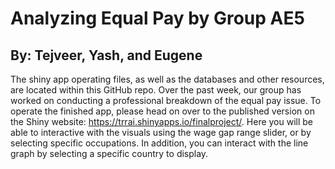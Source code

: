 # Analyzing Equal Pay by Group AE5
## By: Tejveer, Yash, and Eugene

The shiny app operating files, as well as the databases and other resources, are located within this GitHub repo. Over the past week, our group has worked on conducting a professional breakdown of the equal pay issue. To operate the finished app, please head on over to the published version on the Shiny website: 
    https://trrai.shinyapps.io/finalproject/. Here you will be able to interactive with the visuals using the 
    wage gap range slider, or by selecting specific occupations. In addition, you can interact with the line 
    graph by selecting a specific country to display.
